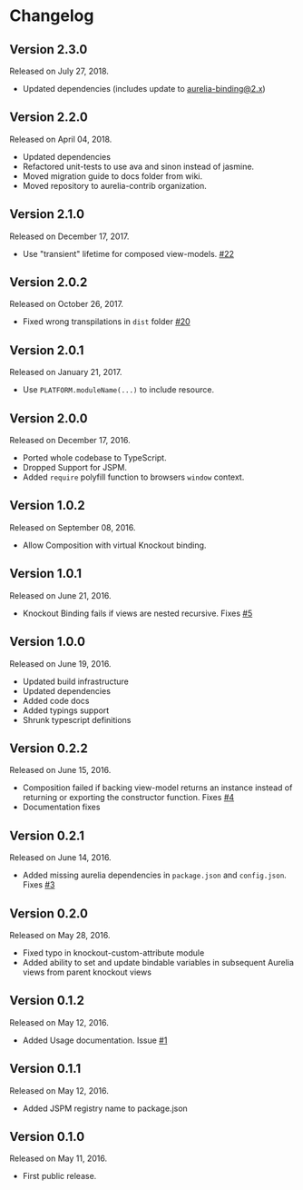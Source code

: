 # Changelog

## Version 2.3.0

Released on July 27, 2018.

-   Updated dependencies (includes update to aurelia-binding@2.x)


## Version 2.2.0

Released on April 04, 2018.

-   Updated dependencies
-   Refactored unit-tests to use ava and sinon instead of jasmine.
-   Moved migration guide to docs folder from wiki.
-   Moved repository to aurelia-contrib organization.


## Version 2.1.0

Released on December 17, 2017.

-   Use "transient" lifetime for composed view-models. [#22](https://github.com/aurelia-contrib/aurelia-knockout/issues/22)


## Version 2.0.2

Released on October 26, 2017.

-   Fixed wrong transpilations in `dist` folder [#20](https://github.com/aurelia-contrib/aurelia-knockout/issues/20)


## Version 2.0.1

Released on January 21, 2017.

-   Use `PLATFORM.moduleName(...)` to include resource.


## Version 2.0.0

Released on December 17, 2016.

-   Ported whole codebase to TypeScript.
-   Dropped Support for JSPM.
-   Added `require` polyfill function to browsers `window` context.


## Version 1.0.2

Released on September 08, 2016.

-   Allow Composition with virtual Knockout binding.


## Version 1.0.1

Released on June 21, 2016.

-   Knockout Binding fails if views are nested recursive. Fixes [#5](https://github.com/aurelia-contrib/aurelia-knockout/issues/5)


## Version 1.0.0

Released on June 19, 2016.

-   Updated build infrastructure
-   Updated dependencies
-   Added code docs
-   Added typings support
-   Shrunk typescript definitions


## Version 0.2.2

Released on June 15, 2016.

-   Composition failed if backing view-model returns an instance instead of returning or exporting the constructor function. Fixes [#4](https://github.com/aurelia-contrib/aurelia-knockout/issues/4)
-   Documentation fixes


## Version 0.2.1

Released on June 14, 2016.

-   Added missing aurelia dependencies in ```package.json``` and ```config.json```. Fixes [#3](https://github.com/aurelia-contrib/aurelia-knockout/issues/3)


## Version 0.2.0

Released on May 28, 2016.

-   Fixed typo in knockout-custom-attribute module
-   Added ability to set and update bindable variables in subsequent Aurelia views from parent knockout views


## Version 0.1.2

Released on May 12, 2016.

-   Added Usage documentation. Issue [#1](https://github.com/aurelia-contrib/aurelia-knockout/issues/1)


## Version 0.1.1

Released on May 12, 2016.

-   Added JSPM registry name to package.json


## Version 0.1.0

Released on May 11, 2016.

-   First public release.
